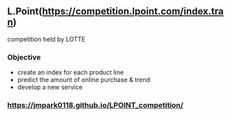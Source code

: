 ## L.Point(https://competition.lpoint.com/index.tran)
competition held by LOTTE

### Objective
- create an index for each product line
- predict the amount of online purchase & trend
- develop a new service

### https://jmpark0118.github.io/LPOINT_competition/

